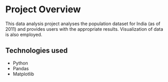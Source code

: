 # Project Overview
This data analysis project analyses the population dataset for India (as of 2011) and provides users with the appropriate results.
Visualization of data is also employed. 

## Technologies used
- Python
- Pandas 
- Matplotlib 
